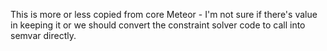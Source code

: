 This is more or less copied from core Meteor - I'm not sure if there's value in
keeping it or we should convert the constraint solver code to call into semvar directly.
